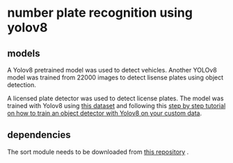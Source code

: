 # number plate recognition using yolov8

<p align="center">

    
   
</a>
</p>


## models

A Yolov8 pretrained model was used to detect vehicles.
Another YOLOv8 model was trained from 22000 images to detect lisense plates using object detection.

A licensed plate detector was used to detect license plates. The model was trained with Yolov8 using [this dataset](https://universe.roboflow.com/roboflow-universe-projects/license-plate-recognition-rxg4e/dataset/4) and following this [step by step tutorial on how to train an object detector with Yolov8 on your custom data](https://github.com/computervisioneng/train-yolov8-custom-dataset-step-by-step-guide). 


## dependencies

The sort module needs to be downloaded from [this repository](https://github.com/abewley/sort) .
